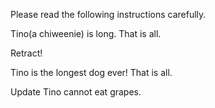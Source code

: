Please read the following instructions carefully.

Tino(a chiweenie) is long.
That is all.

Retract!

Tino is the longest dog ever!
That is all.

Update
Tino cannot eat grapes.
